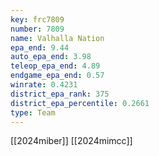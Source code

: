 ```yaml
---
key: frc7809
number: 7809
name: Valhalla Nation
epa_end: 9.44
auto_epa_end: 3.98
teleop_epa_end: 4.89
endgame_epa_end: 0.57
winrate: 0.4231
district_epa_rank: 375
district_epa_percentile: 0.2661
type: Team
---
```

[[2024miber]]
[[2024mimcc]]

